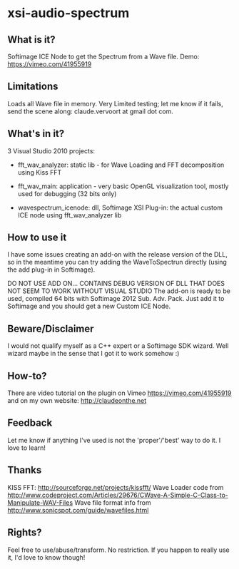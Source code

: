 xsi-audio-spectrum
==================

What is it?
-----------

Softimage ICE Node to get the Spectrum from a Wave file. Demo: https://vimeo.com/41955919

Limitations
-----------

Loads all Wave file in memory.
Very Limited testing; let me know if it fails, send the scene along: claude.vervoort at gmail dot com.

What's in it?
-------------

3 Visual Studio 2010 projects:

* fft_wav_analyzer: static lib - for Wave Loading and FFT decomposition using Kiss FFT

* fft_wav_main: application - very basic OpenGL visualization tool, mostly used for debugging (32 bits only)

* wavespectrum_icenode: dll, Softimage XSI Plug-in: the actual custom ICE node using fft_wav_analyzer lib

How to use it
--------------

I have some issues creating an add-on with the release version of the DLL, so in the meantime you can try adding 
the WaveToSpectrun directly (using the add plug-in in Softimage).

DO NOT USE ADD ON... CONTAINS DEBUG VERSION OF DLL THAT DOES NOT SEEM TO WORK WITHOUT VISUAL STUDIO 
The add-on is ready to be used, compiled 64 bits with Softimage 2012 Sub. Adv. Pack. Just add it to Softimage and 
you should get a new Custom ICE Node.


Beware/Disclaimer
-----------------

I would not qualify myself as a C++ expert or a Softimage SDK wizard. Well wizard maybe in the sense that I got it to work somehow :)


How-to?
-------
There are video tutorial on the plugin on Vimeo https://vimeo.com/41955919 and on my own website: http://claudeonthe.net


Feedback
--------

Let me know if anything I've used is not the 'proper'/'best' way to do it. I love to learn!

Thanks
------
KISS FFT: http://sourceforge.net/projects/kissfft/
Wave Loader code from http://www.codeproject.com/Articles/29676/CWave-A-Simple-C-Class-to-Manipulate-WAV-Files
Wave file format info from http://www.sonicspot.com/guide/wavefiles.html

Rights?
------

Feel free to use/abuse/transform. No restriction. If you happen to really use it, I'd love to know though! 